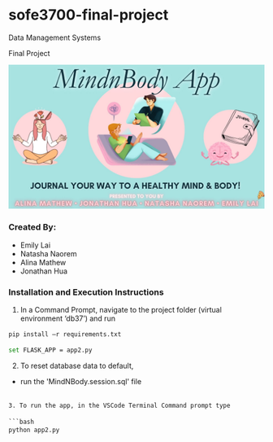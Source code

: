 # sofe3700-final-project

Data Management Systems

Final Project

![Cover Image](/MindnBodyApp.jpg)

### Created By:
- Emily Lai
- Natasha Naorem
- Alina Mathew
- Jonathan Hua

### Installation and Execution Instructions

1. In a Command Prompt, navigate to the project folder (virtual environment ‘db37’) and run

```bash
pip install –r requirements.txt
```

```bash
set FLASK_APP = app2.py
```

2. To reset database data to default, 

- run the 'MindNBody.session.sql' file
```

3. To run the app, in the VSCode Terminal Command prompt type

```bash
python app2.py
```
